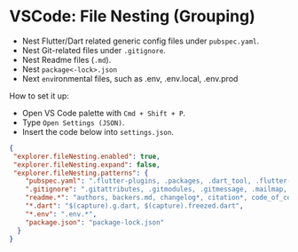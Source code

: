 # VSCode: File Nesting (Grouping)

- Nest Flutter/Dart related generic config files under `pubspec.yaml`.
- Nest Git-related files under `.gitignore`.
- Nest Readme files (`.md`).
- Nest `package<-lock>.json`
- Next `env`ironmental files, such as .env, .env.local, .env.prod

How to set it up:

- Open VS Code palette with `Cmd + Shift + P`.
- Type `Open Settings (JSON)`.
- Insert the code below into `settings.json`.

``` JSON
{
 "explorer.fileNesting.enabled": true,
 "explorer.fileNesting.expand": false,
 "explorer.fileNesting.patterns": {
    "pubspec.yaml": ".flutter-plugins, .packages, .dart_tool, .flutter-plugins-dependencies, .metadata, .packages, pubspec.lock, build.yaml, analysis_options.yaml, all_lint_rules.yaml",
    ".gitignore": ".gitattributes, .gitmodules, .gitmessage, .mailmap, .git-blame*",
    "readme.*": "authors, backers.md, changelog*, citation*, code_of_conduct.md, codeowners, contributing.md, contributors, copying, credits, governance.md, history.md, license*, maintainers, readme*, security.md, sponsors.md",
    "*.dart": "$(capture).g.dart, $(capture).freezed.dart",
    "*.env": ".env.*",
    "package.json": "package-lock.json"
  }
}
```
